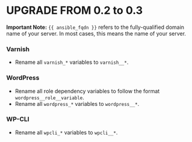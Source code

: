 # UPGRADE FROM 0.2 to 0.3

**Important Note:** `{{ ansible_fqdn }}` refers to the fully-qualified domain name of
your server. In most cases, this means the name of your server.

### Varnish

 * Rename all `varnish_*` variables to `varnish__*`.

### WordPress

 * Rename all role dependency variables to follow the format `wordpress__role__variable`.
 * Rename all `wordpress_*` variables to `wordpress__*`.

### WP-CLI

 * Rename all `wpcli_*` variables to `wpcli__*`.
